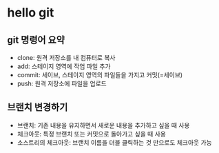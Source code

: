 # hello git

## git 명령어 요약

- clone: 원격 저장소를 내 컴퓨터로 복사
- add: 스테이지 영역에 작업 파일 추가
- commit: 세이브, 스테이지 영역의 파일들을 가지고 커밋(=세이브)
- push: 원격 저장소에 파일을 업로드

## 브랜치 변경하기

- 브랜치: 기존 내용을 유지하면서 새로운 내용을 추가하고 싶을 때 사용
- 체크아웃: 특정 브랜치 또는 커밋으로 돌아가고 싶을 때 사용
- 소스트리의 체크아웃: 브랜치 이름을 더블 클릭하는  것 만으로도 체크아웃 가능

